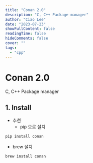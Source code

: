 ```yaml
---
title: "Conan 2.0"
description: "C, C++ Package manager"
author: "Ciao Lee"
date: "2023-07-23"
showFullContent: false
readingTime: false
hideComments: false
cover: ""
tags:
  - "cpp"
---
```


# Conan 2.0
C, C++ Package manager

## 1. Install
* 추천 
  - pip 으로 설치
~~~bash
pip install conan

~~~

* brew 설치
~~~bash
brew install conan
~~~
